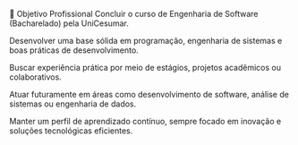 🎯 Objetivo Profissional
Concluir o curso de Engenharia de Software (Bacharelado) pela UniCesumar.

Desenvolver uma base sólida em programação, engenharia de sistemas e boas práticas de desenvolvimento.

Buscar experiência prática por meio de estágios, projetos acadêmicos ou colaborativos.

Atuar futuramente em áreas como desenvolvimento de software, análise de sistemas ou engenharia de dados.

Manter um perfil de aprendizado contínuo, sempre focado em inovação e soluções tecnológicas eficientes.


